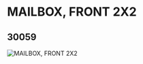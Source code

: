 # MAILBOX, FRONT 2X2
## 30059
![MAILBOX, FRONT 2X2](https://lc-www-live-s.legocdn.com/media/bricks/5/2/4219773.jpg)